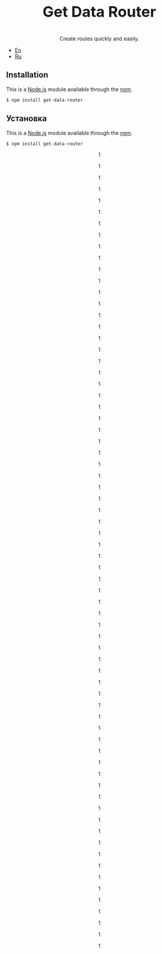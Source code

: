 <p align="center" style="font-size: 40px; font-weight: bold">Get Data Router</p>

<p align="center">Create routes quickly and easily.</p>

- [En](#installation)
- [Ru](#установка)

## Installation
This is a [Node.js](https://nodejs.org/en/) module available through the
[npm](https://www.npmjs.com/).
```bash
$ npm install get-data-router
```
## Установка
This is a [Node.js](https://nodejs.org/en/) module available through the
[npm](https://www.npmjs.com/).
```bash
$ npm install get-data-router
```
<p align="center">1</p>
<p align="center">1</p>
<p align="center">1</p>
<p align="center">1</p>
<p align="center">1</p>
<p align="center">1</p>
<p align="center">1</p>
<p align="center">1</p>
<p align="center">1</p>
<p align="center">1</p>
<p align="center">1</p>
<p align="center">1</p>
<p align="center">1</p>
<p align="center">1</p>
<p align="center">1</p>
<p align="center">1</p>
<p align="center">1</p>
<p align="center">1</p>
<p align="center">1</p>
<p align="center">1</p>
<p align="center">1</p>
<p align="center">1</p>
<p align="center">1</p>
<p align="center">1</p>
<p align="center">1</p>
<p align="center">1</p>
<p align="center">1</p>
<p align="center">1</p>
<p align="center">1</p>
<p align="center">1</p>
<p align="center">1</p>
<p align="center">1</p>
<p align="center">1</p>
<p align="center">1</p>
<p align="center">1</p>
<p align="center">1</p>
<p align="center">1</p>
<p align="center">1</p>
<p align="center">1</p>
<p align="center">1</p>
<p align="center">1</p>
<p align="center">1</p>
<p align="center">1</p>
<p align="center">1</p>
<p align="center">1</p>
<p align="center">1</p>
<p align="center">1</p>
<p align="center">1</p>
<p align="center">1</p>
<p align="center">1</p>
<p align="center">1</p>
<p align="center">1</p>
<p align="center">1</p>
<p align="center">1</p>
<p align="center">1</p>
<p align="center">1</p>
<p align="center">1</p>
<p align="center">1</p>
<p align="center">1</p>
<p align="center">1</p>
<p align="center">1</p>
<p align="center">1</p>
<p align="center">1</p>
<p align="center">1</p>
<p align="center">1</p>
<p align="center">1</p>
<p align="center">1</p>
<p align="center">1</p>
<p align="center">1</p>
<p align="center">1</p>
